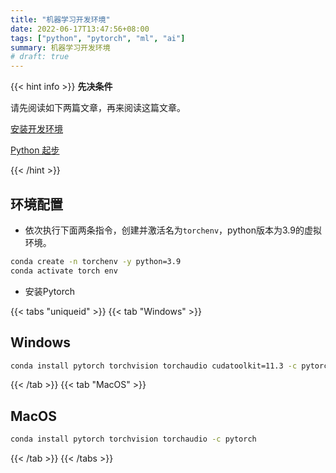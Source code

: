 ```yaml
---
title: "机器学习开发环境"
date: 2022-06-17T13:47:56+08:00
tags: ["python", "pytorch", "ml", "ai"]
summary: 机器学习开发环境
# draft: true
---
```


{{< hint info >}}
**先决条件**

请先阅读如下两篇文章，再来阅读这篇文章。

[安装开发环境](/posts/dev/py/env)

[Python 起步](/posts/dev/py/starter)

{{< /hint >}}

## 环境配置

- 依次执行下面两条指令，创建并激活名为`torchenv`，python版本为3.9的虚拟环境。

```bash
conda create -n torchenv -y python=3.9
conda activate torch env
```

- 安装Pytorch

{{< tabs "uniqueid" >}}
{{< tab "Windows" >}}

## Windows

```bash
conda install pytorch torchvision torchaudio cudatoolkit=11.3 -c pytorch
```

{{< /tab >}}
{{< tab "MacOS" >}}

## MacOS

```bash
conda install pytorch torchvision torchaudio -c pytorch
```
{{< /tab >}}
{{< /tabs >}}
